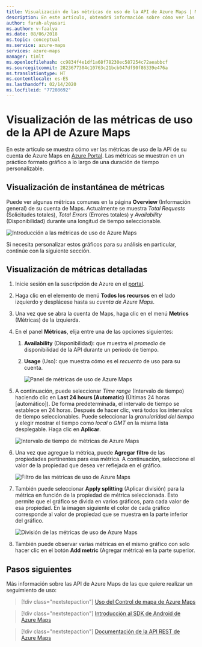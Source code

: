 ```yaml
---
title: Visualización de las métricas de uso de la API de Azure Maps | Microsoft Azure Maps
description: En este artículo, obtendrá información sobre cómo ver las métricas de las llamadas API de Microsoft Azure Maps en Azure Portal.
author: farah-alyasari
ms.author: v-faalya
ms.date: 08/06/2018
ms.topic: conceptual
ms.service: azure-maps
services: azure-maps
manager: timlt
ms.openlocfilehash: cc9834f4e1df1a68f78230ec587254c72aeabbcf
ms.sourcegitcommit: 2823677304c10763c21bcb047df90f86339e476a
ms.translationtype: HT
ms.contentlocale: es-ES
ms.lasthandoff: 02/14/2020
ms.locfileid: "77208692"
---
```

# <a name="view-azure-maps-api-usage-metrics"></a>Visualización de las métricas de uso de la API de Azure Maps

En este artículo se muestra cómo ver las métricas de uso de la API de su cuenta de Azure Maps en [Azure Portal](https://portal.azure.com). Las métricas se muestran en un práctico formato gráfico a lo largo de una duración de tiempo personalizable.

## <a name="view-metric-snapshot"></a>Visualización de instantánea de métricas

Puede ver algunas métricas comunes en la página **Overview** (Información general) de su cuenta de Maps. Actualmente se muestra *Total Requests* (Solicitudes totales), *Total Errors* (Errores totales) y *Availability* (Disponibilidad) durante una longitud de tiempo seleccionable.

![Introducción a las métricas de uso de Azure Maps](media/how-to-view-api-usage/portal-overview.png)

Si necesita personalizar estos gráficos para su análisis en particular, continúe con la siguiente sección.

## <a name="view-detailed-metrics"></a>Visualización de métricas detalladas

1. Inicie sesión en la suscripción de Azure en el [portal](https://portal.azure.com).

2. Haga clic en el elemento de menú **Todos los recursos** en el lado izquierdo y desplácese hasta su *cuenta de Azure Maps*.

3. Una vez que se abra la cuenta de Maps, haga clic en el menú **Metrics** (Métricas) de la izquierda.

4. En el panel **Métricas**, elija entre una de las opciones siguientes:

   1. **Availability** (Disponibilidad): que muestra el *promedio* de disponibilidad de la API durante un período de tiempo.
   2. **Usage** (Uso): que muestra cómo es el *recuento* de uso para su cuenta.

      ![Panel de métricas de uso de Azure Maps](media/how-to-view-api-usage/portal-metrics.png)

5. A continuación, puede seleccionar *Time range* (Intervalo de tiempo) haciendo clic en **Last 24 hours (Automatic)** (Últimas 24 horas [automático]). De forma predeterminada, el intervalo de tiempo se establece en 24 horas. Después de hacer clic, verá todos los intervalos de tiempo seleccionables. Puede seleccionar la *granularidad del tiempo* y elegir mostrar el tiempo como *local* o *GMT* en la misma lista desplegable. Haga clic en **Aplicar**.

    ![Intervalo de tiempo de métricas de Azure Maps](media/how-to-view-api-usage/time-range.png)

6. Una vez que agregue la métrica, puede **Agregar filtro** de las propiedades pertinentes para esa métrica. A continuación, seleccione el valor de la propiedad que desea ver reflejada en el gráfico.

    ![Filtro de las métricas de uso de Azure Maps](media/how-to-view-api-usage/filter.png)

7. También puede seleccionar **Apply splitting** (Aplicar división) para la métrica en función de la propiedad de métrica seleccionada. Esto permite que el gráfico se divida en varios gráficos, para cada valor de esa propiedad. En la imagen siguiente el color de cada gráfico corresponde al valor de propiedad que se muestra en la parte inferior del gráfico.

    ![División de las métricas de uso de Azure Maps](media/how-to-view-api-usage/splitting.png)

8. También puede observar varias métricas en el mismo gráfico con solo hacer clic en el botón **Add metric** (Agregar métrica) en la parte superior.

## <a name="next-steps"></a>Pasos siguientes

Más información sobre las API de Azure Maps de las que quiere realizar un seguimiento de uso:
> [!div class="nextstepaction"] 
> [Uso del Control de mapa de Azure Maps](how-to-use-map-control.md)

> [!div class="nextstepaction"] 
> [Introducción al SDK de Android de Azure Maps](how-to-use-android-map-control-library.md)

> [!div class="nextstepaction"]
> [Documentación de la API REST de Azure Maps](https://docs.microsoft.com/rest/api/maps)
